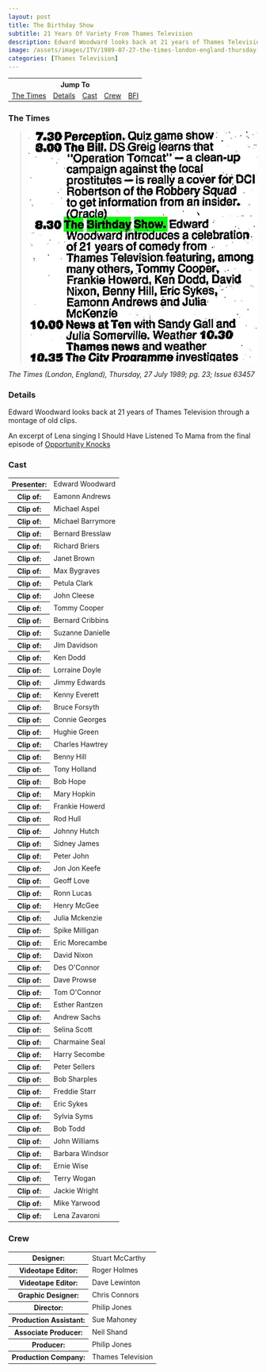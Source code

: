 ```yaml
---
layout: post
title: The Birthday Show
subtitle: 21 Years Of Variety From Thames Television
description: Edward Woodward looks back at 21 years of Thames Television through a montage of old clips. An excerpt of Lena singing I Should Have Listened To Mama from the final episode of Opportunity Knocks is shown.
image: /assets/images/ITV/1989-07-27-the-times-london-england-thursday-page-23-200x200.png
categories: [Thames Television]
---
```


<table style="text-align:center;">
<tr><th colspan="5">Jump To</th></tr>

<tr>
<td><a href="#the-times">The Times</a></td>
<td><a href="#details">Details</a></td>
<td><a href="#cast">Cast</a></td>
<td><a href="#crew">Crew</a></td>
<td><a href="http://explore.bfi.org.uk/4ce2b79d412be">BFI</a></td>
</tr>
</table>

### The Times
> ![](/assets/images/ITV/1989-07-27-the-times-london-england-thursday-page-23.jpg)

<cite>The Times (London, England), Thursday, 27 July 1989; pg. 23; Issue 63457</cite>

### Details
Edward Woodward looks back at 21 years of Thames Television through a montage of old clips.

An excerpt of Lena singing I Should Have Listened To Mama from the final episode of [Opportunity Knocks](/thames%20television/opportunity%20knocks/1978/03/20/opportunity-knocks.html)

### Cast
<table>
<tr><th>Presenter:</th><td>Edward Woodward</td></tr>
<tr><th>Clip of:</th><td>Eamonn Andrews</td></tr>
<tr><th>Clip of:</th><td>Michael Aspel</td></tr>
<tr><th>Clip of:</th><td>Michael Barrymore</td></tr>
<tr><th>Clip of:</th><td>Bernard Bresslaw</td></tr>
<tr><th>Clip of:</th><td>Richard Briers</td></tr>
<tr><th>Clip of:</th><td>Janet Brown</td></tr>
<tr><th>Clip of:</th><td>Max Bygraves</td></tr>
<tr><th>Clip of:</th><td>Petula Clark</td></tr>
<tr><th>Clip of:</th><td>John Cleese</td></tr>
<tr><th>Clip of:</th><td>Tommy Cooper</td></tr>
<tr><th>Clip of:</th><td>Bernard Cribbins</td></tr>
<tr><th>Clip of:</th><td>Suzanne Danielle</td></tr>
<tr><th>Clip of:</th><td>Jim Davidson</td></tr>
<tr><th>Clip of:</th><td>Ken Dodd</td></tr>
<tr><th>Clip of:</th><td>Lorraine Doyle</td></tr>
<tr><th>Clip of:</th><td>Jimmy Edwards</td></tr>
<tr><th>Clip of:</th><td>Kenny Everett</td></tr>
<tr><th>Clip of:</th><td>Bruce Forsyth</td></tr>
<tr><th>Clip of:</th><td>Connie Georges</td></tr>
<tr><th>Clip of:</th><td>Hughie Green</td></tr>
<tr><th>Clip of:</th><td>Charles Hawtrey</td></tr>
<tr><th>Clip of:</th><td>Benny Hill</td></tr>
<tr><th>Clip of:</th><td>Tony Holland</td></tr>
<tr><th>Clip of:</th><td>Bob Hope</td></tr>
<tr><th>Clip of:</th><td>Mary Hopkin</td></tr>
<tr><th>Clip of:</th><td>Frankie Howerd</td></tr>
<tr><th>Clip of:</th><td>Rod Hull</td></tr>
<tr><th>Clip of:</th><td>Johnny Hutch</td></tr>
<tr><th>Clip of:</th><td>Sidney James</td></tr>
<tr><th>Clip of:</th><td>Peter John</td></tr>
<tr><th>Clip of:</th><td>Jon Jon Keefe</td></tr>
<tr><th>Clip of:</th><td>Geoff Love</td></tr>
<tr><th>Clip of:</th><td>Ronn Lucas</td></tr>
<tr><th>Clip of:</th><td>Henry McGee</td></tr>
<tr><th>Clip of:</th><td>Julia Mckenzie</td></tr>
<tr><th>Clip of:</th><td>Spike Milligan</td></tr>
<tr><th>Clip of:</th><td>Eric Morecambe</td></tr>
<tr><th>Clip of:</th><td>David Nixon</td></tr>
<tr><th>Clip of:</th><td>Des O'Connor</td></tr>
<tr><th>Clip of:</th><td>Dave Prowse</td></tr>
<tr><th>Clip of:</th><td>Tom O'Connor</td></tr>
<tr><th>Clip of:</th><td>Esther Rantzen</td></tr>
<tr><th>Clip of:</th><td>Andrew Sachs</td></tr>
<tr><th>Clip of:</th><td>Selina Scott</td></tr>
<tr><th>Clip of:</th><td>Charmaine Seal</td></tr>
<tr><th>Clip of:</th><td>Harry Secombe</td></tr>
<tr><th>Clip of:</th><td>Peter Sellers</td></tr>
<tr><th>Clip of:</th><td>Bob Sharples</td></tr>
<tr><th>Clip of:</th><td>Freddie Starr</td></tr>
<tr><th>Clip of:</th><td>Eric Sykes</td></tr>
<tr><th>Clip of:</th><td>Sylvia Syms</td></tr>
<tr><th>Clip of:</th><td>Bob Todd</td></tr>
<tr><th>Clip of:</th><td>John Williams</td></tr>
<tr><th>Clip of:</th><td>Barbara Windsor</td></tr>
<tr><th>Clip of:</th><td>Ernie Wise</td></tr>
<tr><th>Clip of:</th><td>Terry Wogan</td></tr>
<tr><th>Clip of:</th><td>Jackie Wright</td></tr>
<tr><th>Clip of:</th><td>Mike Yarwood</td></tr>
<tr><th>Clip of:</th><td>Lena Zavaroni</td></tr>
</table>

### Crew
<table>
<tr><th>Designer:</th><td>Stuart McCarthy</td></tr>
<tr><th>Videotape Editor:</th><td>Roger Holmes</td></tr>
<tr><th>Videotape Editor:</th><td>Dave Lewinton</td></tr>
<tr><th>Graphic Designer:</th><td>Chris Connors</td></tr>
<tr><th>Director:</th><td>Philip Jones</td></tr>
<tr><th>Production Assistant:</th><td>Sue Mahoney</td></tr>
<tr><th>Associate Producer:</th><td>Neil Shand</td></tr>
<tr><th>Producer:</th><td>Philip Jones</td></tr>
<tr><th>Production Company:</th><td>Thames Television</td></tr>
</table>

